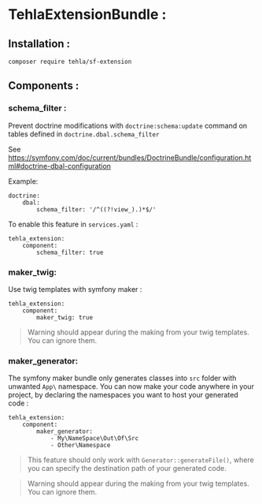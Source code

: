 # TehlaExtensionBundle :

## Installation :
`composer require tehla/sf-extension`


## Components :

### schema_filter :

Prevent doctrine modifications with `doctrine:schema:update` command on tables defined in `doctrine.dbal.schema_filter`

See https://symfony.com/doc/current/bundles/DoctrineBundle/configuration.html#doctrine-dbal-configuration

Example: 
````
doctrine:
    dbal:
        schema_filter: '/^((?!view_).)*$/'
````

To enable this feature in `services.yaml` : 
```
tehla_extension:
    component:
        schema_filter: true

```
### maker_twig:

Use twig templates with symfony maker :
 
```
tehla_extension:
    component:
        maker_twig: true
```

> Warning should appear during the making from your twig templates. You can ignore them.

### maker_generator:

The symfony maker bundle only generates classes into `src` folder with unwanted `App\` namespace.
You can now make your code anywhere in your project, 
by declaring the namespaces you want to host your generated code :

```
tehla_extension:
    component:
        maker_generator: 
            - My\NameSpace\Out\Of\Src
            - Other\Namespace
```

> This feature should only work with `Generator::generateFile()`, 
where you can specify the destination path of your generated code.  

> Warning should appear during the making from your twig templates. You can ignore them.
